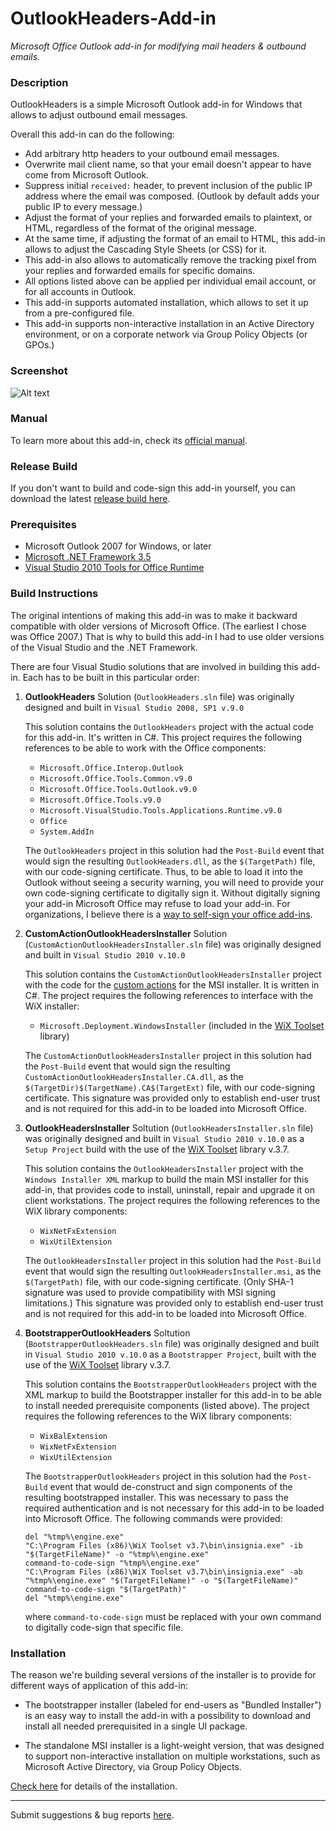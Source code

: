 # OutlookHeaders-Add-in
*Microsoft Office Outlook add-in for modifying mail headers &amp; outbound emails.*

### Description

OutlookHeaders is a simple Microsoft Outlook add-in for Windows that allows to adjust outbound email messages.

Overall this add-in can do the following:

- Add arbitrary http headers to your outbound email messages.
- Overwrite mail client name, so that your email doesn't appear to have come from Microsoft Outlook.
- Suppress initial `received:` header, to prevent inclusion of the public IP address where the email was composed. (Outlook by default adds your public IP to every message.)
- Adjust the format of your replies and forwarded emails to plaintext, or HTML, regardless of the format of the original message.
- At the same time, if adjusting the format of an email to HTML, this add-in allows to adjust the Cascading Style Sheets (or CSS) for it.
- This add-in also allows to automatically remove the tracking pixel from your replies and forwarded emails for specific domains.
- All options listed above can be applied per individual email account, or for all accounts in Outlook.
- This add-in supports automated installation, which allows to set it up from a pre-configured file.
- This add-in supports non-interactive installation in an Active Directory environment, or on a corporate network via Group Policy Objects (or GPOs.)

### Screenshot

![Alt text](https://dennisbabkin.com/php/imgs2/scrsht_olh_05.png "'Customize Outbound Mail' window")

### Manual

To learn more about this add-in, check its [official manual](https://dennisbabkin.com/php/docs.php?what=olh).

### Release Build

If you don't want to build and code-sign this add-in yourself, you can download the latest [release build here](https://dennisbabkin.com/olh).

### Prerequisites

- Microsoft Outlook 2007 for Windows, or later
- [Microsoft .NET Framework 3.5](https://www.microsoft.com/en-us/download/details.aspx?id=21)
- [Visual Studio 2010 Tools for Office Runtime](https://www.microsoft.com/en-us/download/details.aspx?id=56961)

### Build Instructions

The original intentions of making this add-in was to make it backward compatible with older versions of Microsoft Office. (The earliest I chose was Office 2007.) That is why to build this add-in I had to use older versions of the Visual Studio and the .NET Framework.

There are four Visual Studio solutions that are involved in building this add-in. Each has to be built in this particular order:

1. **OutlookHeaders** Solution (`OutlookHeaders.sln` file) was originally designed and built in `Visual Studio 2008, SP1 v.9.0`

   This solution contains the `OutlookHeaders` project with the actual code for this add-in. It's written in C#. This project requires the following references to be able to work with the Office components:
   
    - `Microsoft.Office.Interop.Outlook`
    - `Microsoft.Office.Tools.Common.v9.0`
    - `Microsoft.Office.Tools.Outlook.v9.0`
    - `Microsoft.Office.Tools.v9.0`
    - `Microsoft.VisualStudio.Tools.Applications.Runtime.v9.0`
    - `Office`
    - `System.AddIn`
    
   The `OutlookHeaders` project in this solution had the `Post-Build` event that would sign the resulting `OutlookHeaders.dll`, as the `$(TargetPath)` file, with our code-signing certificate. Thus, to be able to load it into the Outlook without seeing a security warning, you will need to provide your own code-signing certificate to digitally sign it. Without digitally signing your add-in Microsoft Office may refuse to load your add-in. For organizations, I believe there is a [way to self-sign your office add-ins](https://docs.microsoft.com/en-us/visualstudio/vsto/how-to-sign-office-solutions?view=vs-2019).

2. **CustomActionOutlookHeadersInstaller** Solution (`CustomActionOutlookHeadersInstaller.sln` file) was originally designed and built in `Visual Studio 2010 v.10.0`

   This solution contains the `CustomActionOutlookHeadersInstaller` project with the code for the [custom actions](https://docs.microsoft.com/en-us/windows/win32/msi/custom-actions) for the MSI installer. It is written in C#. The project requires the following references to interface with the WiX installer:
   
    - `Microsoft.Deployment.WindowsInstaller` (included in the [WiX Toolset](https://wixtoolset.org/) library)
   
   The `CustomActionOutlookHeadersInstaller` project in this solution had the `Post-Build` event that would sign the resulting `CustomActionOutlookHeadersInstaller.CA.dll`, as the `$(TargetDir)$(TargetName).CA$(TargetExt)` file, with our code-signing certificate. This signature was provided only to establish end-user trust and is not required for this add-in to be loaded into Microsoft Office.
   
3. **OutlookHeadersInstaller** Soltution (`OutlookHeadersInstaller.sln` file) was originally designed and built in `Visual Studio 2010 v.10.0` as a `Setup Project` build with the use of the [WiX Toolset](https://wixtoolset.org/) library v.3.7.

   This solution contains the `OutlookHeadersInstaller` project with the `Windows Installer XML` markup to build the main MSI installer for this add-in, that provides code to install, uninstall, repair and upgrade it on client workstations. The project requires the following references to the WiX library components:
   
    - `WixNetFxExtension`
    - `WixUtilExtension`

   The `OutlookHeadersInstaller` project in this solution had the `Post-Build` event that would sign the resulting `OutlookHeadersInstaller.msi`, as the `$(TargetPath)` file, with our code-signing certificate. (Only SHA-1 signature was used to provide compatibility with MSI signing limitations.) This signature was provided only to establish end-user trust and is not required for this add-in to be loaded into Microsoft Office.

4. **BootstrapperOutlookHeaders** Soltution (`BootstrapperOutlookHeaders.sln` file) was originally designed and built in `Visual Studio 2010 v.10.0` as a `Bootstrapper Project`, built with the use of the [WiX Toolset](https://wixtoolset.org/) library v.3.7.

   This solution contains the `BootstrapperOutlookHeaders` project with the XML markup to build the Bootstrapper installer for this add-in to be able to install needed prerequisite components (listed above). The project requires the following references to the WiX library components:
   
    - `WixBalExtension`
    - `WixNetFxExtension`
    - `WixUtilExtension`
    
   The `BootstrapperOutlookHeaders` project in this solution had the `Post-Build` event that would de-construct and sign components of the resulting bootstrapped installer. This was necessary to pass the required authentication and is not necessary for this add-in to be loaded into Microsoft Office. The following commands were provided:
   
       del "%tmp%\engine.exe"
       "C:\Program Files (x86)\WiX Toolset v3.7\bin\insignia.exe" -ib "$(TargetFileName)" -o "%tmp%\engine.exe"
       command-to-code-sign "%tmp%\engine.exe"
       "C:\Program Files (x86)\WiX Toolset v3.7\bin\insignia.exe" -ab "%tmp%\engine.exe" "$(TargetFileName)" -o "$(TargetFileName)"
       command-to-code-sign "$(TargetPath)"
       del "%tmp%\engine.exe"

    where `command-to-code-sign` must be replaced with your own command to digitally code-sign that specific file.
    
### Installation

The reason we're building several versions of the installer is to provide for different ways of application of this add-in:

- The bootstrapper installer (labeled for end-users as "Bundled Installer") is an easy way to install the add-in with a possibility to download and install all needed prerequisited in a single UI package.

- The standalone MSI installer is a light-weight version, that was designed to support non-interactive installation on multiple workstations, such as Microsoft Active Directory, via Group Policy Objects.

[Check here](https://dennisbabkin.com/php/docs.php?what=olh&ver=1.0.2#installation) for details of the installation.


--------------


Submit suggestions & bug reports [here](https://www.dennisbabkin.com/sfb/?what=info&name=OutlookHeaders+Add-in+Github).
